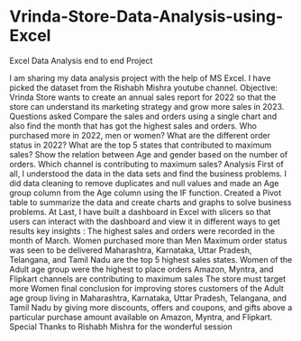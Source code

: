 # Vrinda-Store-Data-Analysis-using-Excel
Excel Data Analysis end to end Project

 I am sharing my data analysis project with the help of MS Excel. I have picked the dataset from the Rishabh Mishra youtube channel.
Objective:
Vrinda Store wants to create an annual sales report for 2022 so that the store can understand its marketing strategy and grow more sales in 2023.
Questions asked
Compare the sales and orders using a single chart and also find the month that has got the highest sales and orders.
Who purchased more in 2022, men or women?
What are the different order status in 2022?
What are the top 5 states that contributed to maximum sales?
Show the relation between Age and gender based on the number of orders.
Which channel is contributing to maximum sales?
Analysis
First of all, I understood the data in the data sets and find the business problems.
I did data cleaning to remove duplicates and null values and made an Age group column from the Age column using the IF function.
Created a Pivot table to summarize the data and create charts and graphs to solve business problems.
At Last, I have built a dashboard in Excel with slicers so that users can interact with the dashboard and view it in different ways to get results
key insights :
The highest sales and orders were recorded in the month of March.
Women purchased more than Men
Maximum order status was seen to be delivered
Maharashtra, Karnataka, Uttar Pradesh, Telangana, and Tamil Nadu are the top 5 highest sales states.
Women of the Adult age group were the highest to place orders
Amazon, Myntra, and Flipkart channels are contributing to maximum sales
The store must target more Women
final conclusion for improving stores
customers of the Adult age group living in Maharashtra, Karnataka, Uttar Pradesh, Telangana, and Tamil Nadu by giving more discounts, offers and coupons, and gifts above a particular purchase amount available on Amazon, Myntra, and Flipkart.
Special Thanks to Rishabh Mishra for the wonderful session
